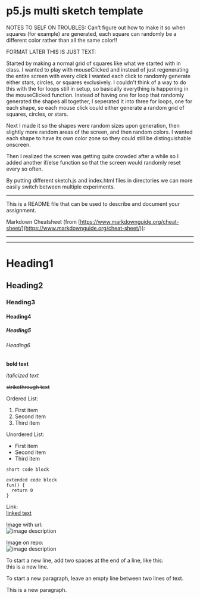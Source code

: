 # p5.js multi sketch template

NOTES TO SELF ON TROUBLES:
Can't figure out how to make it so when squares (for example) are generated, each square can randomly be a different color rather than all the same color!!

FORMAT LATER THIS IS JUST TEXT:

Started by making a normal grid of squares like what we started with in class. I wanted to play with mouseClicked and instead of just regenerating the entire screen with every click I wanted each click to randomly generate either stars, circles, or squares exclusively. I couldn't think of a way to do this with the for loops still in setup, so basically everything is happening in the mouseClicked function. Instead of having one for loop that randomly generated the shapes all together, I seperated it into three for loops, one for each shape, so each mouse click could either generate a random grid of squares, circles, or stars. 

Next I made it so the shapes were random sizes upon generation, then slightly more random areas of the screen, and then random colors. I wanted each shape to have its own color zone so they could still be distinguishable onscreen.

Then I realized the screen was getting quite crowded after a while so I added another if/else function so that the screen would randomly reset every so often.



By putting different sketch.js and index.html files in directories we can more easily switch between multiple experiments.

---

This is a README file that can be used to describe and document your assignment.

Markdown Cheatsheet (from [https://www.markdownguide.org/cheat-sheet/](https://www.markdownguide.org/cheat-sheet/)):

---
---

# Heading1
## Heading2
### Heading3
#### Heading4
##### Heading5
###### Heading6

**bold text**

*italicized text*

~~strikethrough text~~

Ordered List:
1. First item
2. Second item
3. Third item

Unordered List:
- First item
- Second item
- Third item

`short code block`

```
extended code block
fun() {
  return 0
}
```

Link:  
[linked text](https://www.example.com)


Image with url:  
![image description](https://dm-gy-6063-2024f-b.github.io/assets/homework/02/clark-espaco-modulado-00.jpg)


Image on repo:  
![image description](./file-name.jpg)


To start a new line, add two spaces at the end of a line, like this:  
this is a new line.


To start a new paragraph, leave an empty line between two lines of text.

This is a new paragraph.
